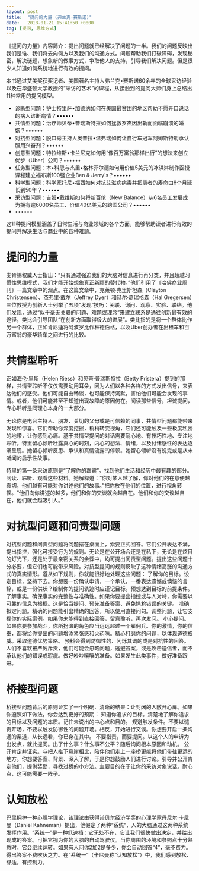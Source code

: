 ```yaml
---
layout: post
title:  "提问的力量 (弗兰克·赛斯诺)"
date:   2018-01-21 15:41:50 +0800
tag: [提问, 思维方式]
---
```


《提问的力量》内容简介：提出问题就已经解决了问题的一半。我们的问题反映出我们是谁、我们将去向何方以及我们的沟通方式。问题帮助我们打破障碍，发现秘密，解决谜题，想象新的做事方式，争取他人的支持，引导我们解决问题。但是很少人知道如何系统地进行有效的提问。

本书通过艾美奖获奖记者、美国著名主持人弗兰克•赛斯诺60余年的全球采访经验以及在华盛顿大学教授的“采访的艺术”的课程，从接触到的提问大师们身上总结出11种常用的提问模型。

 - 诊断型问题：护士特里萨•加德纳如何在美国最贫困的地区帮助不愿开口说话的病人诊断病情？••••••
 - 共情型问题：治疗师贝蒂•普瑞斯特拉如何拯救罗杰因出轨而面临崩溃的婚姻？••••••
 - 对抗型问题：脱口秀主持人奥普拉•温弗瑞如何让自行车冠军阿姆斯特朗承认服用兴奋剂？••••••
 - 创意型问题：特拉维斯•卡兰尼克如何用“像百万富翁那样出行”的想法来创立优步（Uber）公司？••••••
 - 任务型问题：本•科恩与杰里•格林菲尔德如何用价值5美元的冰淇淋制作函授课程建立福布斯100强企业Ben & Jerry's？••••••
 - 科学型问题：科学家托尼•福西如何对抗艾滋病病毒并把患者的寿命由8个月延长到50年？••••••
 - 采访型问题：吉姆•戴维斯如何将新百伦（New Balance）从6名员工发展成为拥有逾6000名员工、价值40亿美元的跨国公司？••••••
 - ••••••

这11种提问模型涵盖了日常生活与商业领域的各个方面，能够帮助读者进行有效的提问并解决生活与商业中的各种难题。


# 提问的力量

麦肯锡权威人士指出：“只有通过强迫我们的大脑对信息进行再分类，并且超越习惯性思维模式，我们才能开始想象真正新颖的替代物。”他们引用了《哈佛商业周刊》一篇文章中的观点。在这篇文章中，克莱顿·克里斯坦森（Clayton Christensen）、杰弗里·戴尔（Jeffrey Dyer）和赫尔·葛瑞格森（Hal Gregersen）三位教授为创新人士列举了五项“发现”技巧：关联、询问、观察、实验、联络。他们发现，通过“似乎毫无关联的问题、难题或理念”来建立联系是通往创新最有效的途径，类比会引导团队“在创新方面取得极大的进展”。类比指的是将一个群体比作另一个群体，正如肯尼迪将阿波罗比作林德伯格，以及Uber创办者在出租车和百万富翁的豪华轿车之间进行的比较。

# 共情型聆听

正如海伦·里斯（Helen Riess）和贝蒂·普瑞斯特拉（Betty Pristera）提到的那样，共情型聆听不仅仅需要动用耳朵，因为人们以各种各样的方式发出信号，来表达他们的感受。他们可能自由畅谈，也可能保持沉默，害怕他们可能会发现的事情。或者，他们可能甚至不知道出现故障的原因何在。阅读那些信号，坦诚提问，专心聆听是同理心本身的一大部分。

无论你是电台主持人、朋友、关切的父母或是可信赖的同事，共情型问题都能带来发现和惊喜。它们帮助你深度挖掘，稍稍转变视角，它们还可能触及一些极度私密的地带，让你感到心痛。基于共情型提问的对话需要耐心地、有技巧性地、专注地聆听。特里留心倾听吐露真心的时刻，内心的想法、情绪，以及付诸感性的表达逐渐呈现。她留心倾听反思、承认和真情流露的停顿。她留心倾听没有说完或是从未听闻的启示性故事。

特里的第一条采访原则是“了解你的嘉宾”。找到他们生活和经历中最有趣的部分。阅读、聆听、观看这些材料。她解释道：“你对某人越了解，你对他们的在意便越真切，他们越有可能对你讲述他们的故事。”把你放在他们的位置，进行视角转换。“他们向你讲述的越多，他们和你的交谈就会越自在。他们和你的交谈越自在，他们就会越吸引人。”

# 对抗型问题和问责型问题

对抗型问题和问责型问题将问题摆在桌面上，索要正式回答。它们公开表达不满，提出指控，强化可接受行为的规则。无论是在公开场合还是在私下，无论是在炫目的灯光下，还是处于最亲密关系的余悸中，均可提出问责型问题。提出这些问题十分必要，但它们也可能带来风险。对抗型提问的规则反映了这种情绪高涨的沟通方式的真实情形。遵从如下规则，你就能很好地处理这些问题： 了解你的目标。设定目标，坚持下去。你想要一份确认申请，一个承认，一番表达遗憾或懊恼的言辞，或是一份供状？绘制你的提问轨迹时应谨记目标。预想达到目标的前提条件。 了解事实。确保事实的完整性与准确性。如果你要提出指控或与人对峙，你需要以可靠的信息为根据。这是恰当提问、预先准备答案、避免尴尬错误的关键。 准确拟定问题。精确的问题能引出精确的回答，所以使用直接问句。调整问题，让它支撑你的实际案例。如果你未能得到直接回答，留意聆听，再次发问。 小心提问。如果你要参加战斗，你所扮演的角色应当远远超过一个雇佣兵。你的激情，你的信奉，都将给你提出的问题增添紧张感和火药味。精心打磨你的问题，以体现道德权威。采取道德优势策略。 预料会得到防御性的、闪烁其词的或是对抗性的回答。人们不喜欢被严厉斥责，他们可能会忽略问题，逃避答案，或是攻击送信者，而不承认他们的错误或瑕疵。做好吵吵嚷嚷的准备。如果发生此类事件，做好准备跟进。

# 桥接型问题

桥接型问题背后的原则证实了一个明确、清晰的结果：让封闭的人敞开心扉。如果你遵照如下做法，你会达到更好的预期： 知道你追求的目标。清楚地了解你追求的目标以及问题的本质。记住未说出的中心点和目的。 规避触发条件。不要以谴责开场，不要以触发防御性的问题开场。相反，开始进行交谈。你想要开启一条沟通的渠道，从长远看，你已身在其中。 不要指责，而要提问。以这个人的申诉为出发点，就此提问。出了什么事？什么事不公平？随后询问根本原因和动机。 公开肯定并证实。与把人推下悬崖相比，陪伴他们走上一座桥更能将他们带往更远的地方。你想要答案、背景、深入了解，于是你想鼓励人们进行讨论。引导并公开肯定他们，提供奖励，寻找过桥的小方法。主要目的在于让你的采访对象说话。耐心点，这可能需要一阵子。

# 认知放松

巴里拥护一种心理学理论，该理论由获得诺贝尔经济学奖的心理学家丹尼尔·卡尼曼（Daniel Kahneman）提出，他假定了两种“系统”，人的大脑通过这两种系统发挥作用。“系统一”是一种低速挡：它无处不在，它让我们很快做出决定，并给出现成的答案。可把它视为你的大脑的自动驾驶仪。当你周围的环境和参照点十分熟悉时，它会继续运转。如果有人问你2加2是多少，你会自动回答“4”，毫不费力。得出答案不费吹灰之力。在“系统一”（卡尼曼称“认知放松”）中，我们感到放松、舒适，有控制力。